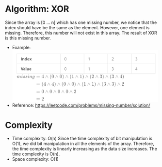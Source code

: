 # Algorithm: XOR
Since the array is [0 ... n] which has one missing number, we notice that the index should have be the same as the element. However, one 
element is missing. Therefore, this number will not exist in this array. The result of XOR is this missing number.
- Example:<br>
![Example](https://github.com/Cecilia-xu/Leetcode/blob/master/268/20190610184530.png)
- Reference: https://leetcode.com/problems/missing-number/solution/
 # Complexity
 - Time complexity: O(n)
 Since the time complexity of bit manipulation is O(1), we did bit manipulation in all the elements of the array. Therefore, the time complexity is linearly increasing as the data size increases. The time complexity is O(n).
 - Space complexity: O(1)
